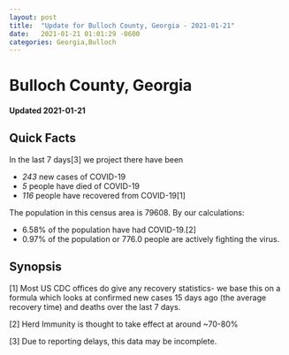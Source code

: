 ```yaml
---
layout: post
title:  "Update for Bulloch County, Georgia - 2021-01-21"
date:   2021-01-21 01:01:29 -0600
categories: Georgia,Bulloch
---
```


# Bulloch County, Georgia
#### Updated 2021-01-21

## Quick Facts

In the last 7 days[3] we project there have been
- *243* new cases of COVID-19
- *5* people have died of COVID-19
- *116* people have recovered from COVID-19[1]

The population in this census area is 79608. By our calculations:
- 6.58% of the population have had COVID-19.[2]
- 0.97% of the population or 776.0 people are actively fighting the virus.

## Synopsis




[1] Most US CDC offices do give any recovery statistics- we base this on a formula which looks at confirmed new cases
15 days ago (the average recovery time) and deaths over the last 7 days.

[2] Herd Immunity is thought to take effect at around ~70-80%

[3] Due to reporting delays, this data may be incomplete.
 
    